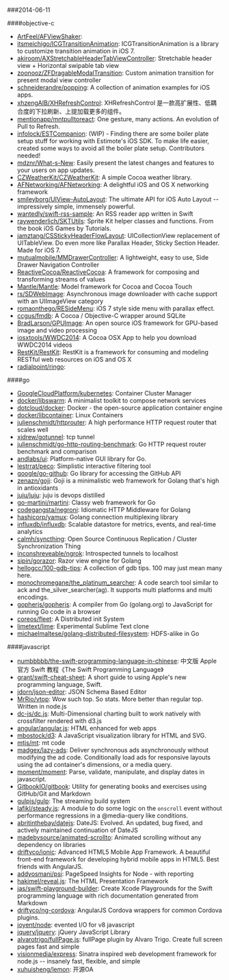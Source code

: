 ###2014-06-11

####objective-c
* [ArtFeel/AFViewShaker](https://github.com/ArtFeel/AFViewShaker): 
* [itsmeichigo/ICGTransitionAnimation](https://github.com/itsmeichigo/ICGTransitionAnimation): ICGTransitionAnimation is a library to customize transition animation in iOS 7.
* [akiroom/AXStretchableHeaderTabViewController](https://github.com/akiroom/AXStretchableHeaderTabViewController): Stretchable header view + Horizontal swipable tab view
* [zoonooz/ZFDragableModalTransition](https://github.com/zoonooz/ZFDragableModalTransition): Custom animation transition for present modal view controller
* [schneiderandre/popping](https://github.com/schneiderandre/popping): A collection of animation examples for iOS apps.
* [xhzengAIB/XHRefreshControl](https://github.com/xhzengAIB/XHRefreshControl): XHRefreshControl 是一款高扩展性、低耦合度的下拉刷新、上提加载更多的组件。
* [mentionapp/mntpulltoreact](https://github.com/mentionapp/mntpulltoreact): One gesture, many actions. An evolution of Pull to Refresh.
* [infolock/ESTCompanion](https://github.com/infolock/ESTCompanion): (WIP) - Finding there are some boiler plate setup stuff for working with Estimote's iOS SDK.  To make life easier, created some ways to avoid all the boiler plate setup.  Contributors needed!
* [mdznr/What-s-New](https://github.com/mdznr/What-s-New): Easily present the latest changes and features to your users on app updates.
* [CZWeatherKit/CZWeatherKit](https://github.com/CZWeatherKit/CZWeatherKit): A simple Cocoa weather library.
* [AFNetworking/AFNetworking](https://github.com/AFNetworking/AFNetworking): A delightful iOS and OS X networking framework
* [smileyborg/UIView-AutoLayout](https://github.com/smileyborg/UIView-AutoLayout): The ultimate API for iOS Auto Layout -- impressively simple, immensely powerful.
* [wantedly/swift-rss-sample](https://github.com/wantedly/swift-rss-sample): An RSS reader app written in Swift
* [raywenderlich/SKTUtils](https://github.com/raywenderlich/SKTUtils): Sprite Kit helper classes and functions. From the book iOS Games by Tutorials.
* [jamztang/CSStickyHeaderFlowLayout](https://github.com/jamztang/CSStickyHeaderFlowLayout): UICollectionView replacement of UITableView. Do even more like Parallax Header, Sticky Section Header. Made for iOS 7.
* [mutualmobile/MMDrawerController](https://github.com/mutualmobile/MMDrawerController):  A lightweight, easy to use, Side Drawer Navigation Controller
* [ReactiveCocoa/ReactiveCocoa](https://github.com/ReactiveCocoa/ReactiveCocoa): A framework for composing and transforming streams of values
* [Mantle/Mantle](https://github.com/Mantle/Mantle): Model framework for Cocoa and Cocoa Touch
* [rs/SDWebImage](https://github.com/rs/SDWebImage): Asynchronous image downloader with cache support with an UIImageView category
* [romaonthego/RESideMenu](https://github.com/romaonthego/RESideMenu): iOS 7 style side menu with parallax effect.
* [ccgus/fmdb](https://github.com/ccgus/fmdb): A Cocoa / Objective-C wrapper around SQLite
* [BradLarson/GPUImage](https://github.com/BradLarson/GPUImage): An open source iOS framework for GPU-based image and video processing
* [iosxtools/WWDC2014](https://github.com/iosxtools/WWDC2014): A Cocoa OSX App to help you download WWDC2014 videos
* [RestKit/RestKit](https://github.com/RestKit/RestKit): RestKit is a framework for consuming and modeling RESTful web resources on iOS and OS X
* [radialpoint/ringo](https://github.com/radialpoint/ringo): 

####go
* [GoogleCloudPlatform/kubernetes](https://github.com/GoogleCloudPlatform/kubernetes): Container Cluster Manager
* [docker/libswarm](https://github.com/docker/libswarm): A minimalist toolkit to compose network services
* [dotcloud/docker](https://github.com/dotcloud/docker): Docker - the open-source application container engine
* [docker/libcontainer](https://github.com/docker/libcontainer): Linux Containers
* [julienschmidt/httprouter](https://github.com/julienschmidt/httprouter): A high performance HTTP request router that scales well
* [xjdrew/gotunnel](https://github.com/xjdrew/gotunnel): tcp tunnel
* [julienschmidt/go-http-routing-benchmark](https://github.com/julienschmidt/go-http-routing-benchmark): Go HTTP request router benchmark and comparison
* [andlabs/ui](https://github.com/andlabs/ui): Platform-native GUI library for Go.
* [lestrrat/peco](https://github.com/lestrrat/peco): Simplistic interactive filtering tool
* [google/go-github](https://github.com/google/go-github): Go library for accessing the GitHub API
* [zenazn/goji](https://github.com/zenazn/goji): Goji is a minimalistic web framework for Golang that's high in antioxidants
* [juju/juju](https://github.com/juju/juju): juju is devops distilled
* [go-martini/martini](https://github.com/go-martini/martini): Classy web framework for Go
* [codegangsta/negroni](https://github.com/codegangsta/negroni): Idiomatic HTTP Middleware for Golang
* [hashicorp/yamux](https://github.com/hashicorp/yamux): Golang connection multiplexing library
* [influxdb/influxdb](https://github.com/influxdb/influxdb): Scalable datastore for metrics, events, and real-time analytics
* [calmh/syncthing](https://github.com/calmh/syncthing): Open Source Continuous Replication / Cluster Synchronization Thing
* [inconshreveable/ngrok](https://github.com/inconshreveable/ngrok): Introspected tunnels to localhost
* [sipin/gorazor](https://github.com/sipin/gorazor): Razor view engine for Golang
* [hellogcc/100-gdb-tips](https://github.com/hellogcc/100-gdb-tips): A collection of gdb tips. 100 may just mean many here.
* [monochromegane/the_platinum_searcher](https://github.com/monochromegane/the_platinum_searcher): A code search tool similar to ack and the_silver_searcher(ag). It supports multi platforms and multi encodings.
* [gopherjs/gopherjs](https://github.com/gopherjs/gopherjs): A compiler from Go (golang.org) to JavaScript for running Go code in a browser
* [coreos/fleet](https://github.com/coreos/fleet): A Distributed init System
* [limetext/lime](https://github.com/limetext/lime): Experimental Sublime Text clone
* [michaelmaltese/golang-distributed-filesystem](https://github.com/michaelmaltese/golang-distributed-filesystem): HDFS-alike in Go

####javascript
* [numbbbbb/the-swift-programming-language-in-chinese](https://github.com/numbbbbb/the-swift-programming-language-in-chinese): 中文版 Apple 官方 Swift 教程《The Swift Programming Language》
* [grant/swift-cheat-sheet](https://github.com/grant/swift-cheat-sheet): A short guide to using Apple's new programming language, Swift.
* [jdorn/json-editor](https://github.com/jdorn/json-editor): JSON Schema Based Editor
* [MrRio/vtop](https://github.com/MrRio/vtop): Wow such top. So stats. More better than regular top. Written in node.js
* [dc-js/dc.js](https://github.com/dc-js/dc.js): Multi-Dimensional charting built to work natively with crossfilter rendered with d3.js
* [angular/angular.js](https://github.com/angular/angular.js): HTML enhanced for web apps
* [mbostock/d3](https://github.com/mbostock/d3): A JavaScript visualization library for HTML and SVG.
* [mtjs/mt](https://github.com/mtjs/mt): mt code
* [madgex/lazy-ads](https://github.com/madgex/lazy-ads): Deliver synchronous ads asynchronously without modifying the ad code. Conditionally load ads for responsive layouts using the ad container's dimensions, or a media query.
* [moment/moment](https://github.com/moment/moment): Parse, validate, manipulate, and display dates in javascript.
* [GitbookIO/gitbook](https://github.com/GitbookIO/gitbook): Utility for generating books and exercises using GitHub/Git and Markdown
* [gulpjs/gulp](https://github.com/gulpjs/gulp): The streaming build system
* [lafikl/steady.js](https://github.com/lafikl/steady.js): A module to do some logic on the `onscroll` event without performance regressions in a @media-query like conditions.
* [abritinthebay/datejs](https://github.com/abritinthebay/datejs): DateJS: Evolved. An updated, bug fixed, and actively maintained continuation of DateJS
* [madebysource/animated-scrollto](https://github.com/madebysource/animated-scrollto): Animated scrolling without any dependency on libraries
* [driftyco/ionic](https://github.com/driftyco/ionic): Advanced HTML5 Mobile App Framework. A beautiful front-end framework for developing hybrid mobile apps in HTML5. Best friends with AngularJS.
* [addyosmani/psi](https://github.com/addyosmani/psi): PageSpeed Insights for Node - with reporting
* [hakimel/reveal.js](https://github.com/hakimel/reveal.js): The HTML Presentation Framework
* [jas/swift-playground-builder](https://github.com/jas/swift-playground-builder): Create Xcode Playgrounds for the Swift programming language with rich documentation generated from Markdown
* [driftyco/ng-cordova](https://github.com/driftyco/ng-cordova): AngularJS Cordova wrappers for common Cordova plugins.
* [joyent/node](https://github.com/joyent/node): evented I/O for v8 javascript
* [jquery/jquery](https://github.com/jquery/jquery): jQuery JavaScript Library
* [alvarotrigo/fullPage.js](https://github.com/alvarotrigo/fullPage.js): fullPage plugin by Alvaro Trigo. Create full screen pages fast and simple
* [visionmedia/express](https://github.com/visionmedia/express): Sinatra inspired web development framework for node.js -- insanely fast, flexible, and simple
* [xuhuisheng/lemon](https://github.com/xuhuisheng/lemon): 开源OA
